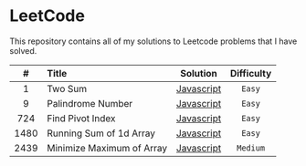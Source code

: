 # LeetCode

This repository contains all of my solutions to Leetcode problems that I have solved.

|  #   | Title                     |                                                        Solution                                                         | Difficulty |
| :--: | :------------------------ | :---------------------------------------------------------------------------------------------------------------------: | :--------: |
|  1   | Two Sum                   |             [Javascript](https://github.com/salahmohsen/LeetCode/blob/main/1.%20Two%20Sum.js "Javascript")              |   `Easy`   |
|  9   | Palindrome Number         |        [Javascript](https://github.com/salahmohsen/LeetCode/blob/main/9.%20Palindrome%20Number.js "Javascript")         |   `Easy`   |
| 724  | Find Pivot Index          |       [Javascript](https://github.com/salahmohsen/LeetCode/blob/main/724.%20Find%20Pivot%20Index.js "Javascript")       |   `Easy`   |
| 1480 | Running Sum of 1d Array   | [Javascript](https://github.com/salahmohsen/LeetCode/blob/main/1480.%20Running%20Sum%20of%201d%20Array.js "Javascript") |   `Easy`   |
| 2439 | Minimize Maximum of Array | [Javascript](https://github.com/salahmohsen/LeetCode/blob/main/2439.%20Minimize%20Maximum%20of%20Array.js "Javascript") |  `Medium`  |
